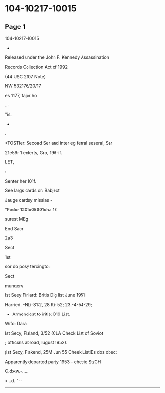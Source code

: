 # 104-10217-10015

## Page 1

104-10217-10015

+

Released under the John F. Kennedy Assassination

Records Collection Act of 1992

(44 USC 2107 Note)

NW 532176/20/17

es 1177, fajor ho

..-

"is.

-

.

•TOSTIer: Secoad Ser and inter eg ferral seseral, Sar

21e59r 1 enterts, Gro, 196-if.

LET,

:

Senter her 101f.

See largs cards or: Babject

Jauge cardsy missias -

"Fodor 1201e05991ch.: 16

surest MEg

End Sacr

2a3

Sect

1st

sor do posy tercingto:

Sect

mungery

Ist Seey Finlard: Britis Dig list June 1951

Harried. -NLi-S1:2, 28 Kir 52; 23.-4-54-29;

- Armendiest to iritis: D19 List.

Wifo: Dara

Ist Secy, Flaland, 3/52 (CLA Check List of Soviot

; officials abroad, lugust 1952).

¡Ist Secy, Flakend, 25M Jun 55 Cheek ListlEs dos obec:

Apparently departed party 1953 - checie St/CH

C.dжw.-.....

• ..d. "--

---

